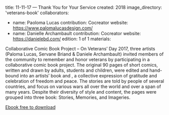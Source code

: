 title: 11-11-17 — Thank You for Your Service
created: 2018
image_directory: 'veterans-book'
collaborators: 
- name: Paoloma Lucas 
  contribution: Cocreator
  website: https://www.palomalucasdesign.com/
- name: Danielle Archambault
  contribution: Cocreator
  website: https://danielebd.com/
edition: 1 of 1
materials: 

Collaborative Comic Book Project – On Veterans’ Day 2017, three artists (Paloma Lucas, Servane Briand & Daniele Archambault) invited members of the community to remember and honor veterans by participating in a collaborative comic book project. The original 90 pages of short comics, written and drawn by adults, students and children, were edited and hand-bound into an artists’ book and , a collective expression of gratitude and celebration of freedom and peace. The stories are told by people of several countries, and focus on various wars all over the world and over a span of many years. Despite their diversity of style and content, the pages were grouped into three book: Stories, Memories, and Imageries.

[Ebook free to download](https://www.cityofpaloalto.org/civicax/filebank/documents/64660) 
